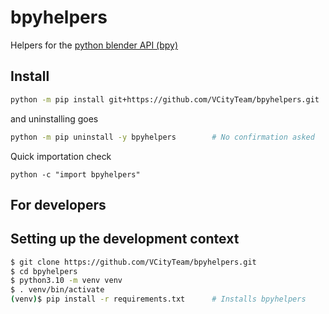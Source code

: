 # bpyhelpers

Helpers for the [python blender API (bpy)]()

## Install

```bash
python -m pip install git+https://github.com/VCityTeam/bpyhelpers.git
```

and uninstalling goes

```bash
python -m pip uninstall -y bpyhelpers        # No confirmation asked
```

Quick importation check
```
python -c "import bpyhelpers"
```

## For developers

## Setting up the development context

```bash
$ git clone https://github.com/VCityTeam/bpyhelpers.git
$ cd bpyhelpers
$ python3.10 -m venv venv
$ . venv/bin/activate
(venv)$ pip install -r requirements.txt      # Installs bpyhelpers
```
